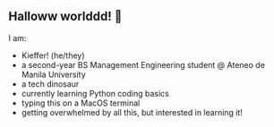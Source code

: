 ## Halloww worlddd! 👋
I am: 
- Kieffer! (he/they)
- a second-year BS Management Engineering student @ Ateneo de Manila University
- a tech dinosaur
- currently learning Python coding basics
- typing this on a MacOS terminal
- getting overwhelmed by all this, but interested in learning it!

<!--
**finderskieffers/finderskieffers** is a ✨ _special_ ✨ repository because its `README.md` (this file) appears on your GitHub profile.

Here are some ideas to get you started:

- 🔭 I’m currently working on ...
- 🌱 I’m currently learning ...
- 👯 I’m looking to collaborate on ...
- 🤔 I’m looking for help with ...
- 💬 Ask me about ...
- 📫 How to reach me: ...
- 😄 Pronouns: ...
- ⚡ Fun fact: ...
-->
